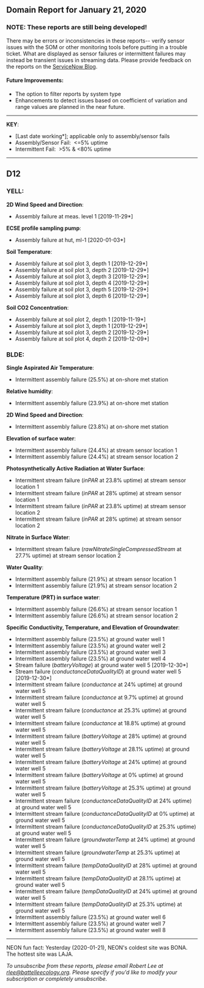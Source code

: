 ## Domain Report for January 21, 2020


### NOTE: These reports are still being developed!
There may be errors or inconsistencies in these reports-- verify sensor issues with the SOM or other monitoring tools before putting in a trouble ticket. What are displayed as sensor failures or intermittent failures may instead be transient issues in streaming data.
Please provide feedback on the reports on the [ServiceNow Blog](https://neon.service-now.com/community?id=community_blog&sys_id=9b4fbe8adbed734017ecf9041d9619be).

#### Future Improvements: 
 - The option to filter reports by system type 
 - Enhancements to detect issues based on coefficient of variation and range values are planned in the near future.

***

**KEY**:

 - [Last date working*]; applicable only to assembly/sensor fails
 - Assembly/Sensor Fail:&nbsp;&nbsp;<=5% uptime
 - Intermittent Fail:&nbsp;&nbsp;>5% & <80% uptime

***
## D12

### YELL:

**2D Wind Speed and Direction**:
 - Assembly failure at meas. level 1 [2019-11-29*]

**ECSE profile sampling pump**:
 - Assembly failure at hut, ml-1 [2020-01-03*]

**Soil Temperature**:
 - Assembly failure at soil plot 3, depth 1 [2019-12-29*]
 - Assembly failure at soil plot 3, depth 2 [2019-12-29*]
 - Assembly failure at soil plot 3, depth 3 [2019-12-29*]
 - Assembly failure at soil plot 3, depth 4 [2019-12-29*]
 - Assembly failure at soil plot 3, depth 5 [2019-12-29*]
 - Assembly failure at soil plot 3, depth 6 [2019-12-29*]

**Soil CO2 Concentration**:
 - Assembly failure at soil plot 2, depth 1 [2019-11-19*]
 - Assembly failure at soil plot 3, depth 1 [2019-12-29*]
 - Assembly failure at soil plot 3, depth 2 [2019-12-29*]
 - Assembly failure at soil plot 4, depth 2 [2019-12-09*]

### BLDE:

**Single Aspirated Air Temperature**:
 - Intermittent assembly failure (25.5%) at on-shore met station

**Relative humidity**:
 - Intermittent assembly failure (23.9%) at on-shore met station

**2D Wind Speed and Direction**:
 - Intermittent assembly failure (23.8%) at on-shore met station

**Elevation of surface water**:
 - Intermittent assembly failure (24.4%) at stream sensor location 1
 - Intermittent assembly failure (24.4%) at stream sensor location 2

**Photosynthetically Active Radiation at Water Surface**:
 - Intermittent stream failure (_inPAR_ at 23.8% uptime) at stream sensor location 1
 - Intermittent stream failure (_inPAR_ at 28% uptime) at stream sensor location 1
 - Intermittent stream failure (_inPAR_ at 23.8% uptime) at stream sensor location 2
 - Intermittent stream failure (_inPAR_ at 28% uptime) at stream sensor location 2

**Nitrate in Surface Water**:
 - Intermittent stream failure (_rawNitrateSingleCompressedStream_ at 27.7% uptime) at stream sensor location 2

**Water Quality**:
 - Intermittent assembly failure (21.9%) at stream sensor location 1
 - Intermittent assembly failure (21.9%) at stream sensor location 2

**Temperature (PRT) in surface water**:
 - Intermittent assembly failure (26.6%) at stream sensor location 1
 - Intermittent assembly failure (26.6%) at stream sensor location 2

**Specific Conductivity, Temperature, and Elevation of Groundwater**:
 - Intermittent assembly failure (23.5%) at ground water well 1
 - Intermittent assembly failure (23.5%) at ground water well 2
 - Intermittent assembly failure (23.5%) at ground water well 3
 - Intermittent assembly failure (23.5%) at ground water well 4
 - Stream failure (_batteryVoltage_) at ground water well 5 [2019-12-30*]
 - Stream failure (_conductanceDataQualityID_) at ground water well 5 [2019-12-30*]
 - Intermittent stream failure (_conductance_ at 24% uptime) at ground water well 5
 - Intermittent stream failure (_conductance_ at 9.7% uptime) at ground water well 5
 - Intermittent stream failure (_conductance_ at 25.3% uptime) at ground water well 5
 - Intermittent stream failure (_conductance_ at 18.8% uptime) at ground water well 5
 - Intermittent stream failure (_batteryVoltage_ at 28% uptime) at ground water well 5
 - Intermittent stream failure (_batteryVoltage_ at 28.1% uptime) at ground water well 5
 - Intermittent stream failure (_batteryVoltage_ at 24% uptime) at ground water well 5
 - Intermittent stream failure (_batteryVoltage_ at 0% uptime) at ground water well 5
 - Intermittent stream failure (_batteryVoltage_ at 25.3% uptime) at ground water well 5
 - Intermittent stream failure (_conductanceDataQualityID_ at 24% uptime) at ground water well 5
 - Intermittent stream failure (_conductanceDataQualityID_ at 0% uptime) at ground water well 5
 - Intermittent stream failure (_conductanceDataQualityID_ at 25.3% uptime) at ground water well 5
 - Intermittent stream failure (_groundwaterTemp_ at 24% uptime) at ground water well 5
 - Intermittent stream failure (_groundwaterTemp_ at 25.3% uptime) at ground water well 5
 - Intermittent stream failure (_tempDataQualityID_ at 28% uptime) at ground water well 5
 - Intermittent stream failure (_tempDataQualityID_ at 28.1% uptime) at ground water well 5
 - Intermittent stream failure (_tempDataQualityID_ at 24% uptime) at ground water well 5
 - Intermittent stream failure (_tempDataQualityID_ at 25.3% uptime) at ground water well 5
 - Intermittent assembly failure (23.5%) at ground water well 6
 - Intermittent assembly failure (23.5%) at ground water well 7
 - Intermittent assembly failure (23.5%) at ground water well 8

***
NEON fun fact: Yesterday (2020-01-21), NEON's coldest site was BONA. The hottest site was LAJA.

_To unsubscribe from these reports, please email Robert Lee at rlee@battelleecology.org. Please specify if you'd like to modify your subscription or completely unsubscribe._
